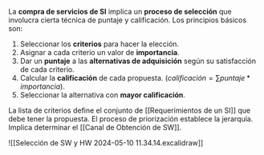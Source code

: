 La **compra de servicios de SI** implica un **proceso de selección** que involucra cierta técnica de puntaje y calificación. Los principios básicos son:
1. Seleccionar los **criterios** para hacer la elección.
2. Asignar a cada criterio un valor de **importancia**.
3. Dar un **puntaje** a las **alternativas de adquisición** según su satisfacción de cada criterio.
4. Calcular la **calificación** de cada propuesta. ($calificación = \sum puntaje * importancia$).
5. Seleccionar la alternativa con **mayor calificación**.

La lista de criterios define el conjunto de [[Requerimientos de un SI]] que debe tener la propuesta. El proceso de priorización establece la jerarquía. Implica determinar el [[Canal de Obtención de SW]].

![[Selección de SW y HW 2024-05-10 11.34.14.excalidraw]]
